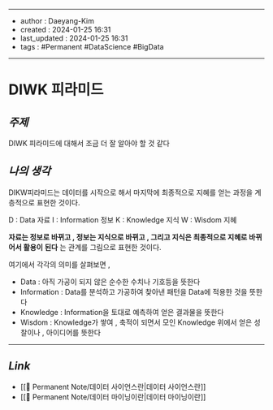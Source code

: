 
---
- author : Daeyang-Kim
- created : 2024-01-25 16:31
- last_updated : 2024-01-25 16:31
- tags : #Permanent #DataScience #BigData
---

# DIWK 피라미드

## *주제*

DIWK 피라미드에 대해서 조금 더 잘 알아야 할 것 같다

## *나의 생각*

DIKW피라미드는 데이터를 시작으로 해서 마지막에 최종적으로 지혜를 얻는 과정을 계층적으로 표현한 것이다.

D : Data 자료
I : Information 정보
K : Knowledge 지식
W : Wisdom 지혜

__자료는 정보로 바뀌고 , 정보는 지식으로 바뀌고 , 그리고 지식은 최종적으로 지혜로 바뀌어서 활용이 된다__ 는 관계를 그림으로 표현한 것이다.

여기에서 각각의 의미를 살펴보면 ,

- Data : 아직 가공이 되지 않은 순수한 수치나 기호등을 뜻한다
- Information : Data를 분석하고 가공하여 찾아낸 패턴을 Data에 적용한 것을 뜻한다
- Knowledge : Information을 토대로 예측하여 얻은 결과물을 뜻한다
- Wisdom : Knowledge가 쌓여 , 축적이 되면서 모인 Knowledge 위에서 얻은 성찰이나 , 아이디어를 뜻한다

---

## *Link*

- [[💎 Permanent Note/데이터 사이언스란|데이터 사이언스란]]
- [[💎 Permanent Note/데이터 마이닝이란|데이터 마이닝이란]]

